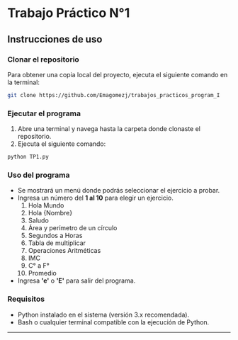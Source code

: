 # Trabajo Práctico N°1

## Instrucciones de uso

### Clonar el repositorio
Para obtener una copia local del proyecto, ejecuta el siguiente comando en la terminal:

```bash
git clone https://github.com/Emagomezj/trabajos_practicos_program_I
```

### Ejecutar el programa
1. Abre una terminal y navega hasta la carpeta donde clonaste el repositorio.
2. Ejecuta el siguiente comando:

```bash
python TP1.py
```

### Uso del programa
- Se mostrará un menú donde podrás seleccionar el ejercicio a probar.
- Ingresa un número del **1 al 10** para elegir un ejercicio.
    1. Hola Mundo
    2. Hola {Nombre}
    3. Saludo
    4. Área y perímetro de un círculo
    5. Segundos a Horas
    6. Tabla de multiplicar
    7. Operaciones Aritméticas
    8. IMC
    9. C° a F°
    10. Promedio
- Ingresa **'e'** o **'E'** para salir del programa.

### Requisitos
- Python instalado en el sistema (versión 3.x recomendada).
- Bash o cualquier terminal compatible con la ejecución de Python.

---


